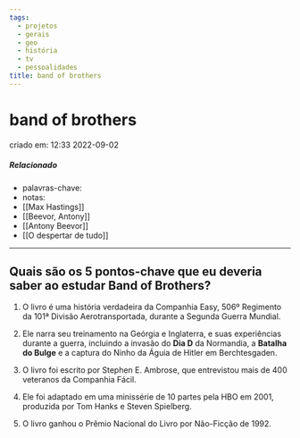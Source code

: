 ```yaml
---
tags:
  - projetos
  - gerais
  - geo
  - história
  - tv
  - pessoalidades
title: band of brothers
---
```

# band of brothers
criado em: 12:33 2022-09-02

##### Relacionado
- palavras-chave: 
- notas:
- [[Max Hastings]]
- [[Beevor, Antony]]
- [[Antony Beevor]]
- [[O despertar de tudo]]
---

## Quais são os 5 pontos-chave que eu deveria saber ao estudar Band of Brothers?

1. O livro é uma história verdadeira da Companhia Easy, 506º Regimento da 101ª Divisão Aerotransportada, durante a Segunda Guerra Mundial.

2. Ele narra seu treinamento na Geórgia e Inglaterra, e suas experiências durante a guerra, incluindo a invasão do **Dia D** da Normandia, a **Batalha do Bulge** e a captura do Ninho da Águia de Hitler em Berchtesgaden.

3. O livro foi escrito por Stephen E. Ambrose, que entrevistou mais de 400 veteranos da Companhia Fácil.

4. Ele foi adaptado em uma minissérie de 10 partes pela HBO em 2001, produzida por Tom Hanks e Steven Spielberg.

5. O livro ganhou o Prêmio Nacional do Livro por Não-Ficção de 1992.